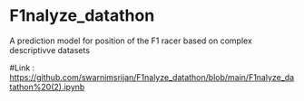 # F1nalyze_datathon
 A prediction model for position of the F1 racer based on  complex descriptivve datasets


#Link : https://github.com/swarnimsrijan/F1nalyze_datathon/blob/main/F1nalyze_datathon%20(2).ipynb